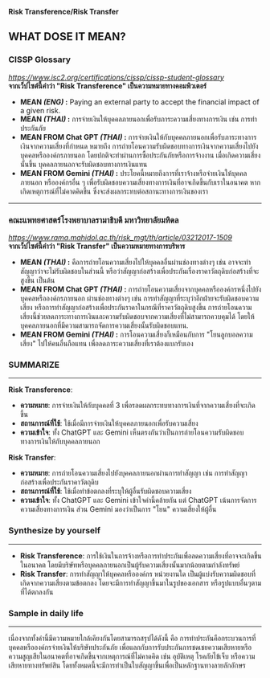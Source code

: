 **Risk Transference/Risk Transfer**

## WHAT DOSE IT MEAN?


### CISSP Glossary
*https://www.isc2.org/certifications/cissp/cissp-student-glossary*  
**จากเว็ปไซต์นี้คำว่า "Risk Transference" เป็นความหมายทางคอมพิวเตอร์**

- **MEAN *(ENG)* :** Paying an external party to accept the financial impact of a given risk.
- **MEAN *(THAI)* :** การจ่ายเงินให้บุคคลภายนอกเพื่อรับภาระความเสี่ยงทางการเงิน เช่น การทำประกันภัย 
- **MEAN FROM Chat GPT *(THAI)* :** การจ่ายเงินให้กับบุคคลภายนอกเพื่อรับภาระทางการเงินจากความเสี่ยงที่กำหนด หมายถึง การถ่ายโอนความรับผิดชอบทางการเงินจากความเสี่ยงไปยังบุคคลหรือองค์กรภายนอก โดยปกติจะทำผ่านการซื้อประกันภัยหรือการจ้างงาน เมื่อเกิดความเสี่ยงนั้นขึ้น บุคคลภายนอกจะรับผิดชอบทางการเงินแทน
- **MEAN FROM Gemini *(THAI)* :** ประโยคนี้หมายถึงการที่เราจ้างหรือจ่ายเงินให้บุคคลภายนอก หรือองค์กรอื่น ๆ เพื่อรับผิดชอบความเสี่ยงทางการเงินที่อาจเกิดขึ้นกับเราในอนาคต หากเกิดเหตุการณ์ที่ไม่คาดคิดขึ้น ซึ่งจะส่งผลกระทบต่อสถานะทางการเงินของเรา


*********************************************************************************************************

### คณะแพทยศาสตร์โรงพยาบาลรามาธิบดี มหาวิทยาลัยมหิดล
*https://www.rama.mahidol.ac.th/risk_mgt/th/article/03212017-1509*   
**จากเว็ปไซต์นี้คำว่า "Risk Transfer" เป็นความหมายทางการบริหาร**

- **MEAN *(THAI)* :** คือการถ่ายโอนความเสี่ยงไปให้บุคคลอื่นผ่านช่องทางต่างๆ เช่น อาจจะทำสัญญาว่าจะไม่รับผิดชอบในส่วนนี้ หรือว่าสัญญาก่อสร้างเพื่อประกันเรื่องราคาวัตถุดิบก่อสร้างที่จะสูงขึ้น เป็นต้น
- **MEAN FROM Chat GPT *(THAI)* :** การถ่ายโอนความเสี่ยงจากบุคคลหรือองค์กรหนึ่งไปยังบุคคลหรือองค์กรภายนอก ผ่านช่องทางต่างๆ เช่น การทำสัญญาที่ระบุว่าอีกฝ่ายจะรับผิดชอบความเสี่ยง หรือการทำสัญญาก่อสร้างเพื่อประกันราคาในกรณีที่ราคาวัตถุดิบสูงขึ้น การถ่ายโอนความเสี่ยงนี้ช่วยลดภาระทางการเงินและความรับผิดชอบจากความเสี่ยงที่ไม่สามารถควบคุมได้ โดยให้บุคคลภายนอกที่มีความสามารถจัดการความเสี่ยงนั้นรับผิดชอบแทน.
- **MEAN FROM Gemini *(THAI)* :** การโอนความเสี่ยงก็เหมือนกับการ "โยนลูกบอลความเสี่ยง" ไปให้คนอื่นถือแทน เพื่อลดภาระความเสี่ยงที่เราต้องแบกรับเอง


### SUMMARIZE 
-----------------------------------------------------------------------------------------------------------
**Risk Transference**:
- **ความหมาย**: การจ่ายเงินให้กับบุคคลที่ 3 เพื่อรลดผลกระทบทางการเงินที่จากความเสี่ยงที่จะเกิดขึ้น
- **สถานการณ์ที่ใช้**: ใช้เมื่อมีการจ่ายเงินให้บุคคลภายนอกเพื่อรับความเสี่ยง
- **ความเข้าใจ**: ทั้ง ChatGPT และ Gemini เห็นตรงกันว่าเป็นการถ่ายโอนความรับผิดชอบทางการเงินให้กับบุคคลภายนอก

**Risk Transfer**:
- **ความหมาย**: การถ่ายโอนความเสี่ยงไปยังบุคคลภายนอกผ่านการทำสัญญา เช่น การทำสัญญาก่อสร้างเพื่อประกันราคาวัตถุดิบ
- **สถานการณ์ที่ใช้**: ใช้เมื่อทำข้อตกลงที่ระบุให้ผู้อื่นรับผิดชอบความเสี่ยง
- **ความเข้าใจ**: ทั้ง ChatGPT และ Gemini เข้าใจคำนี้คล้ายกัน แต่ ChatGPT เน้นการจัดการความเสี่ยงทางการเงิน ส่วน Gemini มองว่าเป็นการ "โยน" ความเสี่ยงให้ผู้อื่น


### Synthesize by yourself 
-----------------------------------------------------------------------------------------------------------
- **Risk Transference**: การใช้เงินในการจ้างหรือการทำประกันเพื่อลดความเสี่ยงที่อาจจะเกิดขึ้นในอนาคต โดยมีบริษัทหรือบุคคลภายนอกเป็นผู้รับความเสี่ยงนั้นมากน้อยตามกำลังทรัพย์
- **Risk Transfer**: การทำสัญญาให้บุคคลหรือองค์กร หน่วยงานใด เป็นผู้แบ่งรับความผิดชอบที่เกิดจากความเสี่ยงตามข้อตกลง โดยจะมีการทำสัญญาขึ้นมาในรูปของเอกสาร หรือรูปแบบอื่นๆตามที่ได้ตกลงกัน


### Sample in daily life 
-----------------------------------------------------------------------------------------------------------
เนื่องจากทั้งคำนี้มีความหมายใกล้เคียงกันโดยสามารถสรุปได้ดังนี้ คือ การทำประกันคือกระบวนการที่บุคคลหรือองค์กรจ่ายเงินให้บริษัทประกันภัย เพื่อแลกกับการรับประกันการชดเชยความเสียหายหรือความสูญเสียในอนาคตที่อาจเกิดขึ้นจากเหตุการณ์ที่ไม่คาดคิด เช่น อุบัติเหตุ โรคภัยไข้เจ็บ หรือความเสียหายทางทรัพย์สิน โดยทั้งหมดนี้จะมีการทำเป็นใบสัญญาขึ้นเพื่อเป็นหลักฐานทางลายลักอักษร
